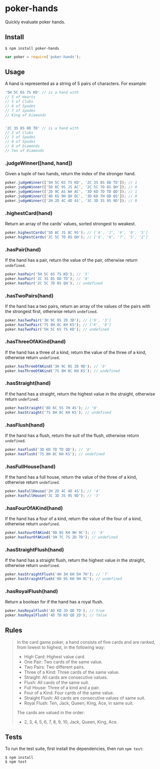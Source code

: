 # poker-hands

Quickly evaluate poker hands.

## Install

```
$ npm install poker-hands
```

```js
var poker = require('poker-hands');
```

## Usage

A hand is represented as a string of 5 pairs of characters. For example:

```js
'5H 5C 6S 7S KD' // is a hand with
// 5 of Hearts
// 5 of Clubs
// 6 of Spades
// 7 of Spades
// King of Diamonds


'2C 3S 8S 8D TD' // is a hand with
// 2 of Clubs
// 3 of Spades
// 8 of Spades
// 8 of Diamonds
// Ten of Diamonds
```

### .judgeWinner([hand, hand])
Given a tuple of two hands, return the index of the stronger hand.

```js
poker.judgeWinner(['5H 5C 6S 7S KD', '2C 3S 8S 8D TD']); // 1
poker.judgeWinner(['5D 8C 9S JS AC', '2C 5C 7D 8S QH']); // 0
poker.judgeWinner(['2D 9C AS AH AC', '3D 6D 7D TD QD']); // 1
poker.judgeWinner(['4D 6S 9H QH QC', '3D 6D 7H QD QS']); // 0
poker.judgeWinner(['2H 2D 4C 4D 4S', '3C 3D 3S 9S 9D']); // 0
```

### .highestCard(hand)
Return an array of the cards' values, sorted strongest to weakest.

```js
poker.highestCards('5D AC JS 8C 9S'); // ['A', 'J', '9', '8', '5']
poker.highestCards('2C 5C 7D 8S QH'); // ['Q', '8', '7', '5', '2']
```

### .hasPair(hand)
If the hand has a pair, return the value of the pair, otherwise return `undefined`.

```js
poker.hasPair('5H 5C 6S 7S KD'); // '5'
poker.hasPair('2C 3S 8S 8D TD'); // '8'
poker.hasPair('2C 5C 7D 8S QH'); // undefined
```

### .hasTwoPairs(hand)
If the hand has a two pairs, return an array of the values of the pairs with the strongest first, otherwise return `undefined`.

```js
poker.hasTwoPair('3H 9C 9S 2D 3D'); // ['9', '3']
poker.hasTwoPair('7S 8H 8C KH KS'); // ['K', '8']
poker.hasTwoPair('5H 5C 6S 7S KD'); // undefined
```

### .hasThreeOfAKind(hand)
If the hand has a three of a kind, return the value of the three of a kind, otherwise return `undefined`.

```js
poker.hasThreeOfAKind('3H 9C 9S 2D 9D'); // '9'
poker.hasThreeOfAKind('7S 8H 8C KH KS'); // undefined
```

### .hasStraight(hand)
If the hand has a straight, return the highest value in the straight, otherwise return `undefined`.

```js
poker.hasStraight('8D 6C 5S 7H 4S'); // '8'
poker.hasStraight('7S 8H 8C KH KS'); // undefined
```

### .hasFlush(hand)
If the hand has a flush, return the suit of the flush, otherwise return `undefined`.

```js
poker.hasFlush('3D 6D 7D TD QD'); // 'D'
poker.hasFlush('7S 8H 8C KH KS'); // undefined
```

### .hasFullHouse(hand)
If the hand has a full house, return the value of the three of a kind, otherwise return `undefined`.

```js
poker.hasFullHouse('2H 2D 4C 4D 4S'); // '4'
poker.hasFullHouse('3C 3D 3S 9S 9D'); // '3'
```

### .hasFourOfAKind(hand)
If the hand has a four of a kind, return the value of the four of a kind, otherwise return `undefined`.

```js
poker.hasFourOfAKind('9D 9S KH 9H 9C'); // '9'
poker.hasFourOfAKind('3H 7C 7S 2D 7D'); // undefined
```

### .hasStraightFlush(hand)
If the hand has a straight flush, return the highest value in the straight, otherwise return `undefined`.

```js
poker.hasStraightFlush('4H 3H 6H 5H 7H'); // '7'
poker.hasStraightFlush('9D 9S KH 9H 9C'); // undefined
```

### .hasRoyalFlush(hand)
Return a boolean for if the hand has a royal flush.

```js
poker.hasRoyalFlush('AD KD JD QD TD'); // true
poker.hasRoyalFlush('4D 7D KD QD 2D'); // false
```

## Rules

> In the card game poker, a hand consists of five cards and are ranked, from lowest to highest, in the following way:
>
> - High Card: Highest value card.
> - One Pair: Two cards of the same value.
> - Two Pairs: Two different pairs.
> - Three of a Kind: Three cards of the same value.
> - Straight: All cards are consecutive values.
> - Flush: All cards of the same suit.
> - Full House: Three of a kind and a pair.
> - Four of a Kind: Four cards of the same value.
> - Straight Flush: All cards are consecutive values of same suit.
> - Royal Flush: Ten, Jack, Queen, King, Ace, in same suit.
>
> The cards are valued in the order:
>
> - 2, 3, 4, 5, 6, 7, 8, 9, 10, Jack, Queen, King, Ace.

## Tests

To run the test suite, first install the dependencies, then run `npm test`:

```
$ npm install
$ npm test
```
